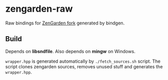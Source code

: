 # zengarden-raw

Raw bindings for [ZenGarden fork](https://github.com/miller-app/ZenGarden)
generated by bindgen.




## Build

Depends on **libsndfile**. Also depends on **mingw** on Windows.

`wrapper.hpp` is generated automatically by `./fetch_sources.sh` script. The
script clones zengarden sources, removes unused stuff and generates the
`wrapper.hpp`.
